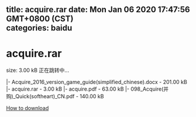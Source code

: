 
title: acquire.rar
date: Mon Jan 06 2020 17:47:56 GMT+0800 (CST)    
categories: baidu
---

# acquire.rar
size: 3.00 kB
 正在跳转中...
 
|- Acquire_2016_version_game_guide(simplified_chinese).docx - 201.00 kB
|- acquire.rar - 3.00 kB
|- acquire.pdf - 63.00 kB
|- 098_Acquire(并购)_Quick(softheart)_CN.pdf - 140.00 kB

[How to download](https://bpcam.bemobtrk.com/go/2ceec3aa-1ca2-46d6-b9ff-aaa5c184517c?jno=1103)